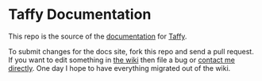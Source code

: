 # Taffy Documentation

This repo is the source of the [documentation](http://docs.taffy.io) for [Taffy](http://taffy.io).

To submit changes for the docs site, fork this repo and send a pull request. If you want to edit something in [the wiki](https://github.com/atuttle/Taffy/wiki/_pages) then file a bug or [contact me directly](http://fusiongrokker.com/page/contact-me). One day I hope to have everything migrated out of the wiki.